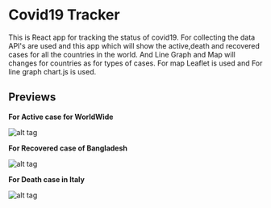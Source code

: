 Covid19 Tracker 
=========================

This is React app for tracking the status of covid19.
For collecting the data API's are used and this app which will show the active,death and recovered cases for all the countries in the world.
And Line Graph and Map will changes for countries as for types of cases.
For map Leaflet is used and For line graph chart.js is used.

## Previews

**For Active case for WorldWide**

![alt tag]()

**For Recovered case of Bangladesh**

![alt tag]()

**For Death case in Italy**

![alt tag]()


